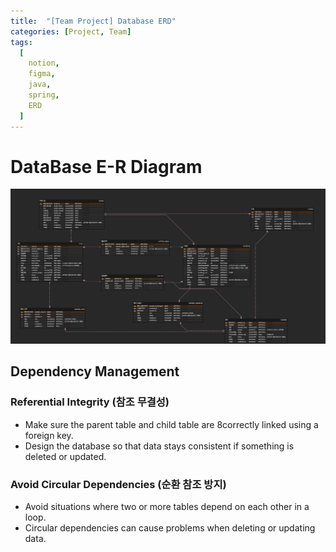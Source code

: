 ```yaml
---
title:  "[Team Project] Database ERD"
categories: [Project, Team]
tags:
  [
    notion,
    figma,
    java,
    spring,
    ERD
  ] 
---
```

# DataBase E-R Diagram
![ERD Diagram](/assets/img/erd.png)

## Dependency Management
### Referential Integrity (참조 무결성)
* Make sure the parent table and child table are 8correctly linked using a foreign key.
* Design the database so that data stays consistent if something is deleted or updated.

### Avoid Circular Dependencies (순환 참조 방지)
* Avoid situations where two or more tables depend on each other in a loop.
* Circular dependencies can cause problems when deleting or updating data.